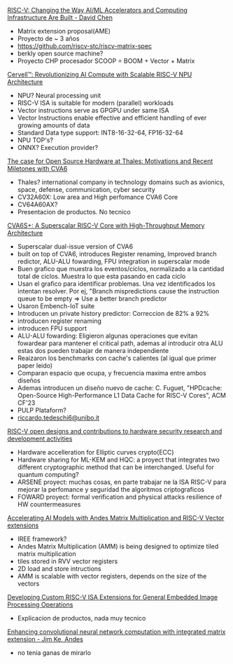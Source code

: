 [RISC-V: Changing the Way AI/ML Accelerators and Computing Infrastructure Are Built - David Chen](https://www.youtube.com/watch?v=lYa7j_iFf68&list=PL85jopFZCnbOSpq2ADYSFM7CXTyfopDh7&index=2)
- Matrix extension proposal(AME)
- Proyecto de ~ 3 años
- https://github.com/riscv-stc/riscv-matrix-spec
- berkly open source machine?
- Proyecto CHP procesador SCOOP = BOOM + Vector + Matrix

[Cervell™: Revolutionizing AI Compute with Scalable RISC-V NPU Architecture](https://www.youtube.com/watch?v=jwRL3b2PDg0&list=PL85jopFZCnbM7_1EulqQEDTTpU7yc-jfj&index=8)
- NPU? Neural processing unit
- RISC-V ISA is suitable for modern (parallel) workloads
- Vector instructions serve as GPGPU under same ISA
- Vector Instructions enable effective and efficient handling of ever growing amounts of data
- Standard Data type support: INT8-16-32-64, FP16-32-64
- NPU TOP's?
- ONNX? Execution provider?

[The case for Open Source Hardware at Thales: Motivations and Recent Miletones with CVA6](https://www.youtube.com/watch?v=k3tSK9-tRRE)
- Thales? international company in technology domains such as avionics, space, defense, communication, cyber security
- CV32A60X: Low area and High perfomance CVA6 Core
- CV64A60AX?
- Presentacion de productos. No tecnico

[CVA6S+: A Superscalar RISC-V Core with High-Throughput Memory Architecture](https://www.youtube.com/watch?v=eU16AtP6Fng&list=PL85jopFZCnbM7_1EulqQEDTTpU7yc-jfj&index=14)
- Superscalar dual-issue version of CVA6
- built on top of CVA6, introduces Register renaming, Improved branch redictor, ALU-ALU fowarding, FPU integration in superscalar mode
- Buen grafico que muestra los eventos/ciclos, normalizado a la cantidad total de ciclos. Muestra lo que esta pasando en cada ciclo
- Usan el grafico para identificar problemas. Una vez identificados los intentan resolver. Por ej, "Branch mispredictions cause the instruction queue to be empty => Use a better branch predictor
- Usaron Embench-IoT suite
- Introducen un private history predictor: Correccion de 82% a 92% 
- introducen register renaming
- introducen FPU support
- ALU-ALU fowarding: Eligieron algunas operaciones que evitan fowardear para mantener el critical path, ademas al introducir otra ALU estas dos pueden trabajar de manera independiente
- Reaizaron los benchmarks con cache's calientes (al igual que primer paper leido)
- Comparan espacio que ocupa, y frecuencia maxima entre ambos diseños
- Ademas introducen un diseño nuevo de cache: C. Fuguet, "HPDcache: Open-Source High-Performance L1 Data Cache for RISC-V Cores", ACM CF'23
- PULP Plataform?
- riccardo.tedeschi6@unibo.it

[RISC-V open designs and contributions to hardware security research and development activities](https://www.youtube.com/watch?v=4F8xiKcruV0)
- Hardware accelleration for Elliptic curves crypto(ECC)
- Hardware sharing for ML-KEM and HQC: a proyect that integrates two different cryptographic method that can be interchanged. Useful for quantum computing?
- ARSENE proyect: muchas cosas, en parte trabajar ne la ISA RISC-V para mejorar la perfomance y seguridad the algoritmos criptograficos
- FOWARD proyect: formal verification and physical attacks resilience of HW countermeasures

[Accelerating AI Models with Andes Matrix Multiplication and RISC-V Vector extensions](https://www.youtube.com/watch?v=vQ7P5jNy4qE)
- IREE framework?
- Andes Matrix Multiplication (AMM) is being designed to optimize tiled matrix multiplication
- tiles stored in RVV vector registers
- 2D load and store intructions
- AMM is scalable with vector registers, depends on the size of the vectors

[Developing Custom RISC-V ISA Extensions for General Embedded Image Processing Operations](https://www.youtube.com/watch?v=MwBmKXq8aLg)
- Explicacion de productos, nada muy tecnico

[Enhancing convolutional neural network computation with integrated matrix extension - Jim Ke, Andes](https://www.youtube.com/watch?v=Rp_Vxea3urc)
- no tenia ganas de mirarlo

